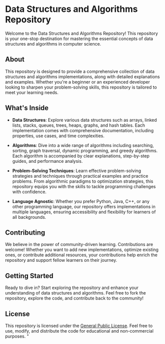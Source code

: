 # Data Structures and Algorithms Repository

Welcome to the Data Structures and Algorithms Repository! This repository is your one-stop destination for mastering the essential concepts of data structures and algorithms in computer science.

## About
This repository is designed to provide a comprehensive collection of data structures and algorithms implementations, along with detailed explanations and examples. Whether you're a beginner or an experienced developer looking to sharpen your problem-solving skills, this repository is tailored to meet your learning needs.

## What's Inside
- **Data Structures**: Explore various data structures such as arrays, linked lists, stacks, queues, trees, heaps, graphs, and hash tables. Each implementation comes with comprehensive documentation, including properties, use cases, and time complexities.
  
- **Algorithms**: Dive into a wide range of algorithms including searching, sorting, graph traversal, dynamic programming, and greedy algorithms. Each algorithm is accompanied by clear explanations, step-by-step guides, and performance analysis.

- **Problem-Solving Techniques**: Learn effective problem-solving strategies and techniques through practical examples and practice problems. From algorithmic paradigms to optimization strategies, this repository equips you with the skills to tackle programming challenges with confidence.

- **Language Agnostic**: Whether you prefer Python, Java, C++, or any other programming language, our repository offers implementations in multiple languages, ensuring accessibility and flexibility for learners of all backgrounds.

## Contributing
We believe in the power of community-driven learning. Contributions are welcome! Whether you want to add new implementations, optimize existing ones, or contribute additional resources, your contributions help enrich the repository and support fellow learners on their journey.

## Getting Started
Ready to dive in? Start exploring the repository and enhance your understanding of data structures and algorithms. Feel free to fork the repository, explore the code, and contribute back to the community!

## License
This repository is licensed under the [General Public License](LICENSE). Feel free to use, modify, and distribute the code for educational and non-commercial purposes.
"
